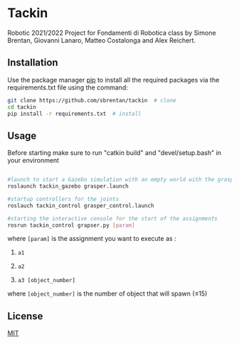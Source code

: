 # Tackin
Robotic 2021/2022 Project for Fondamenti di Robotica class by Simone Brentan, Giovanni Lanaro, Matteo Costalonga and Alex Reichert.
## Installation

Use the package manager [pip](https://pip.pypa.io/en/stable/) to install all the required packages via the requirements.txt file using the command:
```bash
git clone https://github.com/sbrentan/tackin  # clone
cd tackin
pip install -r requirements.txt  # install
```
## Usage
Before starting make sure to run "catkin build" and "devel/setup.bash" in your environment
```bash

#launch to start a Gazebo simulation with an empty world with the grasper
roslaunch tackin_gazebo grasper.launch 

#startup controllers for the joints
roslauch tackin_control grasper_control.launch 

#starting the interactive console for the start of the assignments
rosrun tackin_control grapser.py [param] 

```
where ```[param]``` is the assignment you want to execute as : 

1. ```a1``` 

2. ```a2```

3. ```a3 [object_number]```

where ```[object_number]``` is the number of object that will spawn (≤15)

## License
[MIT](https://choosealicense.com/licenses/mit/)